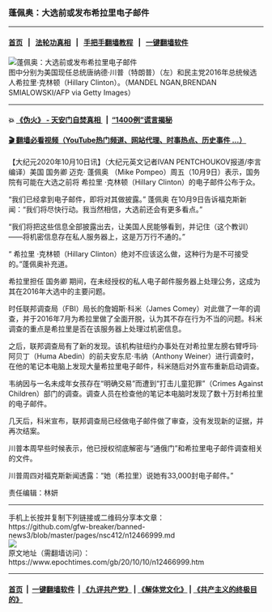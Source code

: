 ### 蓬佩奥：大选前或发布希拉里电子邮件
------------------------

#### [首页](https://github.com/gfw-breaker/banned-news3/blob/master/README.md) &nbsp;&nbsp;|&nbsp;&nbsp; [法轮功真相](https://github.com/begood0513/basic/blob/master/README.md)  &nbsp;&nbsp;|&nbsp;&nbsp; [手把手翻墙教程](https://github.com/gfw-breaker/guides/wiki)  &nbsp;&nbsp;|&nbsp;&nbsp; [一键翻墙软件](https://github.com/gfw-breaker/nogfw/blob/master/README.md)  



<div><img alt="蓬佩奥：大选前或发布希拉里电子邮件" class="attachment-djy_600_400 size-djy_600_400 wp-post-image" src="https://i.epochtimes.com/assets/uploads/2020/10/GettyImages-621802826-600x400.jpg"/>
<div class="caption">
 图中分别为美国现任总统唐纳德·川普（特朗普）（左）和民主党2016年总统候选人希拉里·克林顿（Hillary Clinton）。（MANDEL NGAN,BRENDAN SMIALOWSKI/AFP via Getty Images）
</div></div><hr/>

#### 💥 [《伪火》 - 天安门自焚真相 ](http://158.247.195.190:10000/videos/blog/weihuo.html)&nbsp; |&nbsp; [“1400例”谎言揭秘  ](http://158.247.195.190:10000/videos/blog/jiexi1400.html)

#### [ 🎬  翻墙必看视频（YouTube热门频道、网站代理、时事热点、历史事件 ...）](https://github.com/gfw-breaker/links/blob/master/banned.md)

<div><p>
 【大纪元2020年10月10日讯】（大纪元英文记者IVAN PENTCHOUKOV报道/李言编译）美国
 <ok href="https://www.epochtimes.com/gb/tag/%E5%9B%BD%E5%8A%A1%E5%8D%BF.html">
  国务卿
 </ok>
 迈克·
 <ok href="https://www.epochtimes.com/gb/tag/%E8%93%AC%E4%BD%A9%E5%A5%A5.html">
  蓬佩奥
 </ok>
 （Mike Pompeo）周五（10月9日）表示，国务院有可能在大选之前将
 <ok href="https://www.epochtimes.com/gb/tag/%E5%B8%8C%E6%8B%89%E9%87%8C.html">
  希拉里
 </ok>
 ·克林顿（Hillary Clinton）的电子邮件公布于众。
</p>
<p>
 “我们已经拿到电子邮件，即将对其做披露。”
 <ok href="https://www.epochtimes.com/gb/tag/%E8%93%AC%E4%BD%A9%E5%A5%A5.html">
  蓬佩奥
 </ok>
 在10月9日告诉福克斯新闻：“我们将尽快行动。我当然相信，大选前还会有更多看点。”
</p>
<p>
 “我们将把这些信息全部披露出去，让美国人民能够看到，并记住（这个教训）——将机密信息存在私人服务器上，这是万万行不通的。”
</p>
<p>
 “
 <ok href="https://www.epochtimes.com/gb/tag/%E5%B8%8C%E6%8B%89%E9%87%8C.html">
  希拉里
 </ok>
 ·克林顿（Hillary Clinton）绝对不应该这么做，这种行为是不可接受的。”蓬佩奥补充道。
</p>
<p>
 希拉里担任
 <ok href="https://www.epochtimes.com/gb/tag/%E5%9B%BD%E5%8A%A1%E5%8D%BF.html">
  国务卿
 </ok>
 期间，在未经授权的私人电子邮件服务器上处理公务，这成为其在2016年大选中的主要问题。
</p>
<p>
 时任联邦调查局（FBI）局长的詹姆斯·科米（James Comey）对此做了一年的调查，并于2016年7月为希拉里做了全面开脱，认为其不存在行为不当的问题。科米调查的重点是希拉里是否在该服务器上处理过机密信息。
</p>
<p>
 之后，联邦调查局有了新的发现。该机构驻纽约办事处在对希拉里左膀右臂呼玛·阿贝丁（Huma Abedin）的前夫安东尼·韦纳（Anthony Weiner）进行调查时，在他的笔记本电脑上发现大量希拉里电子邮件，科米随后对外宣布重新启动调查。
</p>
<p>
 韦纳因与一名未成年女孩存在“明确交易”而遭到“打击儿童犯罪”（Crimes Against Children）部门的调查。调查人员在检查他的笔记本电脑时发现了数十万封希拉里的电子邮件。
</p>
<p>
 几天后，科米宣布，联邦调查局已经做电子邮件做了审查，没有发现新的证据，并再次结案。
</p>
<p>
 川普本周早些时候表示，他已授权彻底解密与“通俄门”和希拉里电子邮件调查相关的文件。
</p>
<p>
 川普周四对福克斯新闻透露：“她（希拉里）说她有33,000封电子邮件。”
</p>
<p>
 责任编辑：林妍
</p>
</div>
<hr/>
手机上长按并复制下列链接或二维码分享本文章：<br/>
https://github.com/gfw-breaker/banned-news3/blob/master/pages/nsc412/n12466999.md <br/>
<a href='https://github.com/gfw-breaker/banned-news3/blob/master/pages/nsc412/n12466999.md'><img src='https://github.com/gfw-breaker/banned-news3/blob/master/pages/nsc412/n12466999.md.png'/></a> <br/>
原文地址（需翻墙访问）：https://www.epochtimes.com/gb/20/10/10/n12466999.htm


------------------------
#### [首页](https://github.com/gfw-breaker/banned-news3/blob/master/README.md) &nbsp;|&nbsp; [一键翻墙软件](https://github.com/gfw-breaker/nogfw/blob/master/README.md) &nbsp;| [《九评共产党》](https://github.com/gfw-breaker/9ping.md/blob/master/README.md#九评之一评共产党是什么) | [《解体党文化》](https://github.com/gfw-breaker/jtdwh.md/blob/master/README.md) | [《共产主义的终极目的》](https://github.com/gfw-breaker/gczydzjmd.md/blob/master/README.md)


<img src='http://gfw-breaker.win/banned-news3/pages/nsc412/n12466999.md' width='0px' height='0px'/>